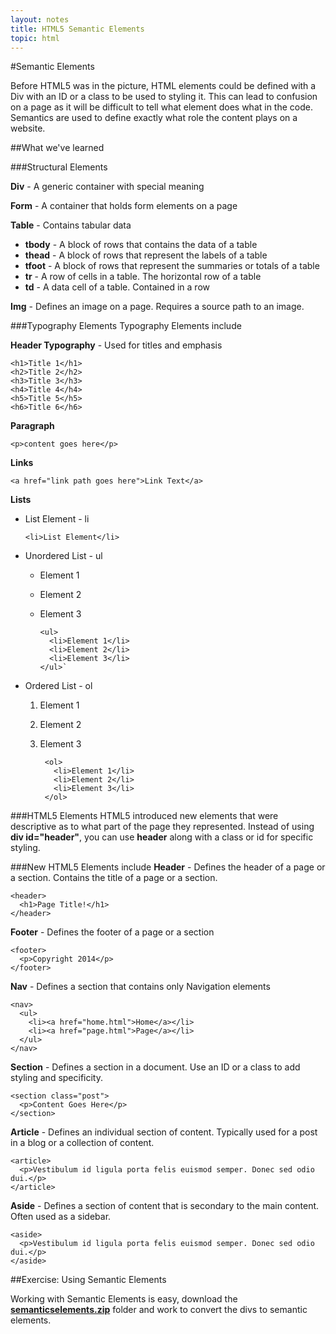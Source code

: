 ```yaml
---
layout: notes
title: HTML5 Semantic Elements
topic: html
---
```


#Semantic Elements

Before HTML5 was in the picture, HTML elements could be defined with a Div with an ID or a class to be used to styling it. This can lead to confusion on a page as it will be difficult to tell what element does what in the code. Semantics are used to define exactly what role the content plays on a website.

##What we've learned

###Structural Elements

**Div** - A generic container with special meaning

**Form** - A container that holds form elements on a page

**Table** - Contains tabular data

* **tbody** - A block of rows that contains the data of a table
* **thead** - A block of rows that represent the labels of a table
* **tfoot** - A block of rows that represent the summaries or totals of a table
* **tr** - A row of cells in a table. The horizontal row of a table
* **td** - A data cell of a table. Contained in a row

**Img** - Defines an image on a page. Requires a source path to an image.

###Typography Elements
Typography Elements include

**Header Typography** -
Used for titles and emphasis

    <h1>Title 1</h1>
    <h2>Title 2</h2>
    <h3>Title 3</h3>
    <h4>Title 4</h4>
    <h5>Title 5</h5>
    <h6>Title 6</h6>


**Paragraph**

    <p>content goes here</p>

**Links**

    <a href="link path goes here">Link Text</a>

**Lists**

* List Element - li

    `<li>List Element</li>`

* Unordered List - ul
  * Element 1
  * Element 2
  * Element 3

        <ul>
          <li>Element 1</li>
          <li>Element 2</li>
          <li>Element 3</li>
        </ul>`

* Ordered List - ol
  1. Element 1
  2. Element 2
  3. Element 3

          <ol>
            <li>Element 1</li>
            <li>Element 2</li>
            <li>Element 3</li>
          </ol>

###HTML5 Elements
HTML5 introduced new elements that were descriptive as to what part of the page they represented. Instead of using __div id="header"__, you can use __header__ along with a class or id for specific styling.

###New HTML5 Elements include
**Header** - Defines the header of a page or a section. Contains the title of a page or a section.

    <header>
      <h1>Page Title!</h1>
    </header>

**Footer** - Defines the footer of a page or a section

    <footer>
      <p>Copyright 2014</p>
    </footer>

**Nav** - Defines a section that contains only Navigation elements

    <nav>
      <ul>
        <li><a href="home.html">Home</a></li>
        <li><a href="page.html">Page</a></li>
      </ul>
    </nav>

**Section** - Defines a section in a document. Use an ID or a class to add styling and specificity.

    <section class="post">
      <p>Content Goes Here</p>
    </section>

**Article** - Defines an individual section of content. Typically used for a post in a blog or a collection of content.

    <article>
      <p>Vestibulum id ligula porta felis euismod semper. Donec sed odio dui.</p>
    </article>

**Aside** - Defines a section of content that is secondary to the main content. Often used as a sidebar.

    <aside>
      <p>Vestibulum id ligula porta felis euismod semper. Donec sed odio dui.</p>
    </aside>


##Exercise: Using Semantic Elements

Working with Semantic Elements is easy, download the <a href="exercises/semanticelements/semanticelements.zip" class="exercise">**semanticselements.zip**</a> folder and work to convert the divs to semantic elements.